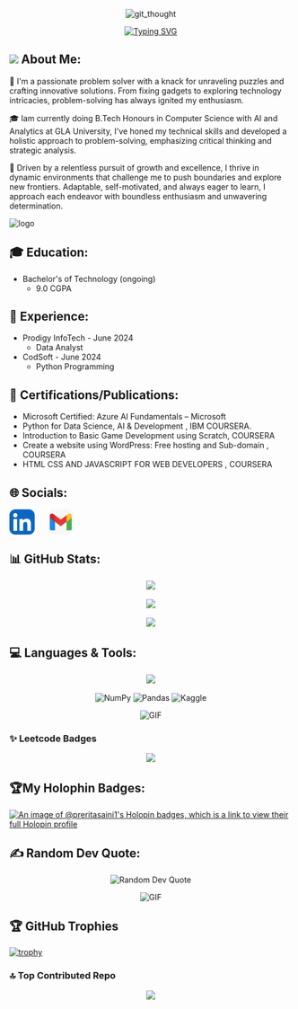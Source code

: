 <p align="center">
  <img src="https://github.com/preritasaini1/preritasaini1/assets/149650718/97729ab6-a158-4a21-83e0-0bdebee3319b" alt="git_thought">
</p>

<p align="center">
  <a href="https://git.io/typing-svg">
    <img src="https://readme-typing-svg.herokuapp.com?font=Special+Elite&size=35&duration=2000&pause=500&color=FFFFFF&background=000000&center=true&vCenter=true&multiline=true&random=false&width=1000&height=110&lines=Hey!+My+name+is+Prerita!;Welcome+to+my+GitHub+Profile!" alt="Typing SVG">
  </a>
</p>

## <img src="https://emojis.slackmojis.com/emojis/images/1531849430/4246/blob-sunglasses.gif?1531849430" width="30"/> About Me: 
👋 I'm a passionate problem solver with a knack for unraveling puzzles and crafting innovative solutions. From fixing gadgets to exploring technology intricacies, problem-solving has always ignited my enthusiasm.

🎓 Iam currently doing B.Tech Honours in Computer Science with AI and Analytics at GLA University, I've honed my technical skills and developed a holistic approach to problem-solving, emphasizing critical thinking and strategic analysis.

🚀 Driven by a relentless pursuit of growth and excellence, I thrive in dynamic environments that challenge me to push boundaries and explore new frontiers. Adaptable, self-motivated, and always eager to learn, I approach each endeavor with boundless enthusiasm and unwavering determination.

![logo](https://user-images.githubusercontent.com/10498744/210012254-234538ff-d198-48aa-8964-37e6fd45d227.gif)

## 🎓 Education:
- Bachelor's of Technology (ongoing)
  + 9.0 CGPA

## 💼 Experience:
- Prodigy InfoTech - June 2024 
  + Data Analyst
- CodSoft - June 2024 
  + Python Programming

## 💫 Certifications/Publications:
- Microsoft Certified: Azure AI Fundamentals – Microsoft
- Python for Data Science, AI & Development , IBM COURSERA.
- Introduction to Basic Game Development using Scratch, COURSERA
- Create a website using WordPress: Free hosting and Sub-domain , COURSERA
- HTML CSS AND JAVASCRIPT FOR WEB DEVELOPERS , COURSERA
  
## 🌐 Socials:
  <a href="https://www.linkedin.com/in/prerita-saini-b67393284/" target="blank"><span style="margin-right: 20px;"><img align="center" src="https://raw.githubusercontent.com/tandpfun/skill-icons/47e2fb9bc1353315f589ad5ce992b4f7debf2e48/icons/LinkedIn.svg" alt="Prerita Saini" height="45" width="45" /></span></a>
  <a href="preritasaini1@gmail.com" target="blank"><img align="center" src="https://github.com/tandpfun/skill-icons/blob/main/icons/Gmail-Light.svg" alt="preritasaini01" height="45" width="45" /></a>
</p>

## 📊 GitHub Stats:

<p align="center">
  <img src="https://github-readme-stats.vercel.app/api?username=preritasaini1&theme=dark&hide_border=false&include_all_commits=false&count_private=false" />
</p>

<p align="center">
  <img src="https://nirzak-streak-stats.vercel.app/?user=preritasaini1&theme=dark&hide_border=false" />
</p>

<p align="center">
  <img src="https://github-readme-stats.vercel.app/api/top-langs/?username=preritasaini1&theme=dark&hide_border=false&include_all_commits=false&count_private=false&layout=compact" />
</p>

## 💻 Languages & Tools:
<p align="center">
  <a href="https://skillicons.dev">
    <img src="https://skillicons.dev/icons?i=html,css,js,py,java,php,mysql,react,nextjs,flutter,tailwind,linux,git,tensorflow,pytorch,sklearn,flask,ai,wordpress,electron,docker,postman,sqlite,fastapi&perline=6" />
  </a>
</p>
<p align="center">
  <img src="https://cdn.jsdelivr.net/gh/devicons/devicon/icons/numpy/numpy-original.svg" height="50" title="NumPy" />
  <img src="https://cdn.jsdelivr.net/gh/devicons/devicon/icons/pandas/pandas-original.svg" height="50" title="Pandas" />
  <img src="https://cdn.jsdelivr.net/gh/devicons/devicon@latest/icons/kaggle/kaggle-original-wordmark.svg" height="50" title="Kaggle" />
</p>
<p align="center">
  <img src="https://media.giphy.com/media/du3J3cXyzhj75IOgvA/giphy.gif" width="15%" alt="GIF">
</p>

### ✨ Leetcode Badges
<p align="center">
  <img src="https://leetcode-badge-showcase.vercel.app/api?username=Prerita_1&theme=nightowl&animated=true" />
</p>

## 🏆My Holophin Badges:
[![An image of @preritasaini1's Holopin badges, which is a link to view their full Holopin profile](https://holopin.me/preritasaini1)](https://holopin.io/@preritasaini1)

## ✍️ Random Dev Quote:
<p align="center">
  <img src="https://quotes-github-readme.vercel.app/api?type=horizontal&theme=radical" alt="Random Dev Quote">
</p>
<p align="center">
  <img src="https://media.giphy.com/media/XRnbDusSE2cBG/giphy.gif" width="18%" alt="GIF">
</p>


## 🏆 GitHub Trophies
[![trophy](https://github-profile-trophy.vercel.app/?username=preritasaini1&theme=onedark)](https://github.com/ryo-ma/github-profile-trophy)


### 🔝 Top Contributed Repo
<p align="center">
  <img src="https://github-contributor-stats.vercel.app/api?username=preritasaini1&limit=5&theme=dark&combine_all_yearly_contributions=true" />
</p>
